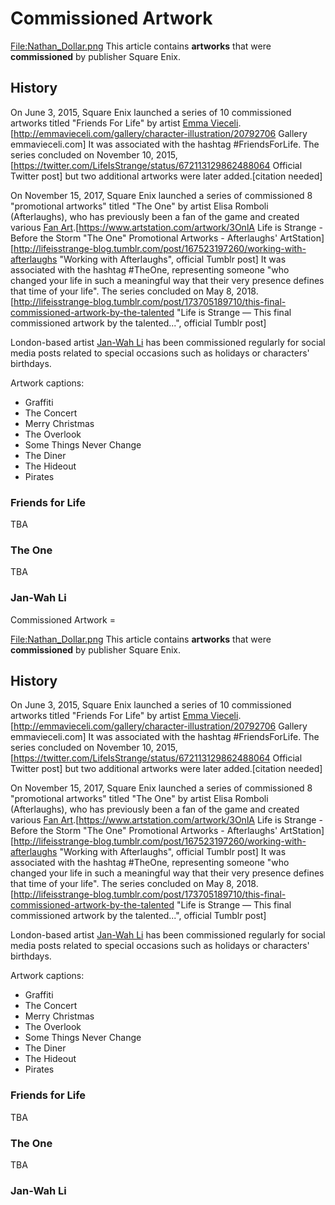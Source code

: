 #  Commissioned Artwork 

[File:Nathan_Dollar.png](thumb.md)
This article contains **artworks** that were **commissioned** by publisher Square Enix.

##  History 
On June 3, 2015, Square Enix launched a series of 10 commissioned artworks titled "Friends For Life" by artist [Emma Vieceli](emma_vieceli.md).[http://emmavieceli.com/gallery/character-illustration/20792706 Gallery emmavieceli.com] It was associated with the hashtag #FriendsForLife. The series concluded on November 10, 2015,[https://twitter.com/LifeIsStrange/status/672113129862488064 Official Twitter post] but two additional artworks were later added.[citation needed]

On November 15, 2017, Square Enix launched a series of commissioned 8 "promotional artworks" titled "The One" by artist Elisa Romboli (Afterlaughs), who has previously been a fan of the game and created various [Fan Art](fan_arts.md).[https://www.artstation.com/artwork/3OnlA Life is Strange - Before the Storm "The One" Promotional Artworks - Afterlaughs' ArtStation][http://lifeisstrange-blog.tumblr.com/post/167523197260/working-with-afterlaughs "Working with Afterlaughs", official Tumblr post] It was associated with the hashtag #TheOne, representing someone "who changed your life in such a meaningful way that their very presence defines that time of your life". The series concluded on May 8, 2018.[http://lifeisstrange-blog.tumblr.com/post/173705189710/this-final-commissioned-artwork-by-the-talented "Life is Strange — This final commissioned artwork by the talented...", official Tumblr post]

London-based artist [Jan-Wah Li](jan_wah_li.md) has been commissioned regularly for social media posts related to special occasions such as holidays or characters' birthdays. 

Artwork captions:
* Graffiti
* The Concert
* Merry Christmas
* The Overlook
* Some Things Never Change
* The Diner
* The Hideout
* Pirates

###  Friends for Life 
TBA
###  The One 
TBA
###  Jan-Wah Li 

 Commissioned Artwork =

[File:Nathan_Dollar.png](thumb.md)
This article contains **artworks** that were **commissioned** by publisher Square Enix.

##  History 
On June 3, 2015, Square Enix launched a series of 10 commissioned artworks titled "Friends For Life" by artist [Emma Vieceli](emma_vieceli.md).[http://emmavieceli.com/gallery/character-illustration/20792706 Gallery emmavieceli.com] It was associated with the hashtag #FriendsForLife. The series concluded on November 10, 2015,[https://twitter.com/LifeIsStrange/status/672113129862488064 Official Twitter post] but two additional artworks were later added.[citation needed]

On November 15, 2017, Square Enix launched a series of commissioned 8 "promotional artworks" titled "The One" by artist Elisa Romboli (Afterlaughs), who has previously been a fan of the game and created various [Fan Art](fan_arts.md).[https://www.artstation.com/artwork/3OnlA Life is Strange - Before the Storm "The One" Promotional Artworks - Afterlaughs' ArtStation][http://lifeisstrange-blog.tumblr.com/post/167523197260/working-with-afterlaughs "Working with Afterlaughs", official Tumblr post] It was associated with the hashtag #TheOne, representing someone "who changed your life in such a meaningful way that their very presence defines that time of your life". The series concluded on May 8, 2018.[http://lifeisstrange-blog.tumblr.com/post/173705189710/this-final-commissioned-artwork-by-the-talented "Life is Strange — This final commissioned artwork by the talented...", official Tumblr post]

London-based artist [Jan-Wah Li](jan_wah_li.md) has been commissioned regularly for social media posts related to special occasions such as holidays or characters' birthdays. 

Artwork captions:
* Graffiti
* The Concert
* Merry Christmas
* The Overlook
* Some Things Never Change
* The Diner
* The Hideout
* Pirates

###  Friends for Life 
TBA
###  The One 
TBA
###  Jan-Wah Li 

